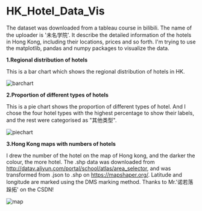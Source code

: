 # HK_Hotel_Data_Vis
The dataset was downloaded from a tableau course in bilibili. The name of the uploader is '未名学院'. It describe the detailed information of the hotels in Hong Kong, including their locations, prices and so forth. I'm trying to use the matplotlib, pandas and numpy packages to visualize the data.



**1.Regional distribution of hotels**

This is a bar chart which shows the regional distribution of hotels in HK.

![barchart](https://github.com/jianght1999/HongKongHotelDataVisualisation/assets/80138413/6f59c554-816f-4655-8671-cc449571a4b8)



**2.Proportion of different types of hotels**

This is a pie chart shows the proportion of different types of hotel. And I chose the four hotel types with the highest percentage to show their labels, and the rest were categorised as "其他类型".

![piechart](https://github.com/jianght1999/HongKongHotelDataVisualisation/assets/80138413/9057a6d6-54d8-4684-aaa6-4955a60979b0)



**3.Hong Kong maps with numbers of hotels**

I drew the number of the hotel on the map of Hong kong, and the darker the colour, the more hotel. The .shp data was downloaded from http://datav.aliyun.com/portal/school/atlas/area_selector, and was transformed from .json to .shp on https://mapshaper.org/. Latitude and longitude are marked using the DMS marking method. Thanks to Mr.'诺若落跺拓' on the CSDN!

![map](https://github.com/jianght1999/HongKongHotelDataVisualisation/assets/80138413/fd43ef5c-87d4-4e12-af9f-d6f3cb913bd3)
